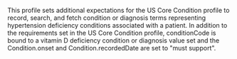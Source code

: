 This profile sets additional expectations for the US Core Condition profile to record, search, and fetch condition or diagnosis terms representing hypertension deficiency conditions associated with a patient. In addition to the requirements set in the US Core Condition profile, conditionCode is bound to a vitamin D deficiency condition or diagnosis value set and the Condition.onset and Condition.recordedDate are set to "must support".